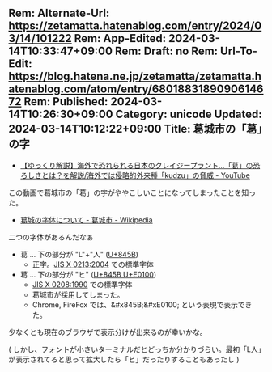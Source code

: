 Rem: Alternate-Url: https://zetamatta.hatenablog.com/entry/2024/03/14/101222
Rem: App-Edited: 2024-03-14T10:33:47+09:00
Rem: Draft: no
Rem: Url-To-Edit: https://blog.hatena.ne.jp/zetamatta/zetamatta.hatenablog.com/atom/entry/6801883189090614672
Rem: Published: 2024-03-14T10:26:30+09:00
Category: unicode
Updated: 2024-03-14T10:12:22+09:00
Title: 葛󠄀城市の「葛󠄀」の字
---
+ [【ゆっくり解説】海外で恐れられる日本のクレイジープラント…「葛」の恐ろしさとは？を解説/海外では侵略的外来種「kudzu」の脅威 - YouTube](https://www.youtube.com/watch?v=YrDo_hemPfg)

この動画で&#x845B;&#xE0100;城市の「&#x845B;&#xE0100;」の字がややこしいことになってしまったことを知った。

+ [&#x845B;&#xE0100;城の字体について - 葛城市 - Wikipedia](https://ja.wikipedia.org/wiki/%E8%91%9B%E5%9F%8E%E5%B8%82#%E8%91%9B%E5%9F%8E%E3%81%AE%E5%AD%97%E4%BD%93%E3%81%AB%E3%81%A4%E3%81%84%E3%81%A6)

二つの字体があるんだなぁ

+ &#x845B; … 下の部分が "L"+"人" ([U+845B](https://glyphwiki.org/wiki/u845b))
    + 正字。[JIS X 0213:2004](https://ja.wikipedia.org/wiki/JIS_X_0213) での標準字体
+ &#x845B;&#xE0100; … 下の部分が "ヒ" ([U+845B U+E0100](https://glyphwiki.org/wiki/u845b-ue0100))
    + [JIS X 0208:1990](https://ja.wikipedia.org/wiki/JIS_X_0208) での標準字体
    + &#x845B;&#xE0100;城市が採用してしまった。
    + Chrome, FireFox では、&amp;#x845B;&amp;#xE0100; という表現で表示できた。

少なくとも現在のブラウザで表示分けが出来るのが幸いかな。

( しかし、フォントが小さいターミナルだとどっちか分かりづらい。最初「L人」が表示されてると思って拡大したら「ヒ」だったりすることもあったし )
